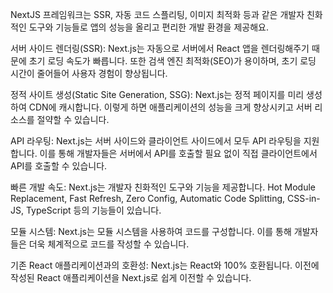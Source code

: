 NextJS 프레임워크는 SSR, 자동 코드 스플리팅, 이미지 최적화 등과 같은 개발자 친화적인 도구와 기능들로 앱의 성능을 올리고 편리한 개발 환경을 제공해요. 

서버 사이드 렌더링(SSR): Next.js는 자동으로 서버에서 React 앱을 렌더링해주기 때문에 초기 로딩 속도가 빠릅니다. 또한 검색 엔진 최적화(SEO)가 용이하며, 초기 로딩 시간이 줄어들어 사용자 경험이 향상됩니다.

정적 사이트 생성(Static Site Generation, SSG): Next.js는 정적 페이지를 미리 생성하여 CDN에 캐시합니다. 이렇게 하면 애플리케이션의 성능을 크게 향상시키고 서버 리소스를 절약할 수 있습니다.

API 라우팅: Next.js는 서버 사이드와 클라이언트 사이드에서 모두 API 라우팅을 지원합니다. 이를 통해 개발자들은 서버에서 API를 호출할 필요 없이 직접 클라이언트에서 API를 호출할 수 있습니다.

빠른 개발 속도: Next.js는 개발자 친화적인 도구와 기능을 제공합니다. Hot Module Replacement, Fast Refresh, Zero Config, Automatic Code Splitting, CSS-in-JS, TypeScript 등의 기능들이 있습니다.

모듈 시스템: Next.js는 모듈 시스템을 사용하여 코드를 구성합니다. 이를 통해 개발자들은 더욱 체계적으로 코드를 작성할 수 있습니다.

기존 React 애플리케이션과의 호환성: Next.js는 React와 100% 호환됩니다. 이전에 작성된 React 애플리케이션을 Next.js로 쉽게 이전할 수 있습니다.
